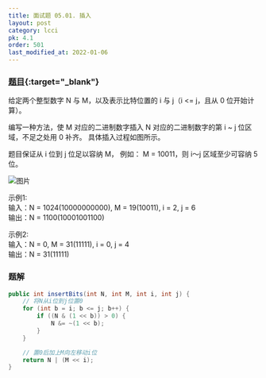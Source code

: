 ```yaml
---
title: 面试题 05.01. 插入
layout: post
category: lcci
pk: 4.1
order: 501
last_modified_at: 2022-01-06
---
```


### [题目](https://leetcode.cn/insert-into-bits-lcci/){:target="_blank"}

给定两个整型数字 N 与 M，以及表示比特位置的 i 与 j（i <= j，且从 0 位开始计算）。

编写一种方法，使 M 对应的二进制数字插入 N 对应的二进制数字的第 i ~ j 位区域，不足之处用 0 补齐。
具体插入过程如图所示。

题目保证从 i 位到 j 位足以容纳 M， 例如： M = 10011，则 i～j 区域至少可容纳 5 位。

![图片]({{site.cdn}}/assets/4/0501/05.01.gif)

示例1:  
输入：N = 1024(10000000000), M = 19(10011), i = 2, j = 6   
输出：N = 1100(10001001100)

示例2:  
输入：N = 0, M = 31(11111), i = 0, j = 4  
输出：N = 31(11111)

### 题解

```java
public int insertBits(int N, int M, int i, int j) {
    // 将N从i位到j位置0
    for (int b = i; b <= j; b++) {
        if ((N & (1 << b)) > 0) {
            N &= ~(1 << b);
        }
    }

    // 置0后加上M向左移动i位
    return N | (M << i);
}
```